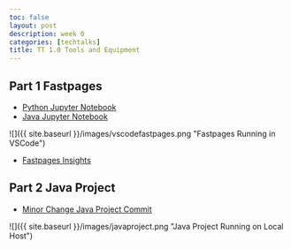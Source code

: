```yaml
---
toc: false
layout: post
description: week 0
categories: [techtalks]
title: TT 1.0 Tools and Equipment
---
```


## Part 1 Fastpages

- [Python Jupyter Notebook ](https://iriisyang.github.io/Iris-Yang/fastpages/jupyter/2022/08/21/PythonJupyterNotebook.html)
- [Java Jupyter Notebook](https://iriisyang.github.io/Iris-Yang/fastpages/jupyter/2022/08/21/JavaJupyterNotebook.html)

![]({{ site.baseurl }}/images/vscodefastpages.png "Fastpages Running in VSCode")

- [Fastpages Insights](https://github.com/iriisyang/Iris-Yang/graphs/commit-activity)

## Part 2 Java Project

- [Minor Change Java Project Commit](https://github.com/iriisyang/java-project/commit/9160f82c19e040ba287b791a1371fc0a80fd5490)

![]({{ site.baseurl }}/images/javaproject.png "Java Project Running on Local Host")
